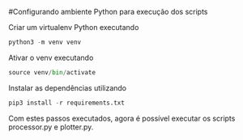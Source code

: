 #Configurando ambiente Python para execução dos scripts

Criar um virtualenv Python executando
```python
python3 -m venv venv
```

Ativar o venv executando
```python
source venv/bin/activate
```

Instalar as dependências utilizando
```python
pip3 install -r requirements.txt
```

Com estes passos executados, agora é possível executar os scripts processor.py e plotter.py.
